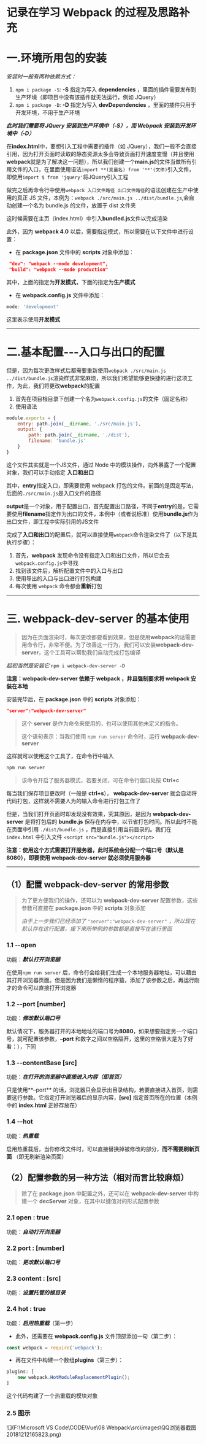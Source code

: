 # 记录在学习 Webpack 的过程及思路补充

# **一.环境所用包的安装**

*安装时一般有两种依赖方式：*

1. `npm i package -S`: **-S** 指定为写入 **dependencies** ，里面的插件需要发布到生产环境（即项目中没有该插件就无法运行，例如 JQuery）
2. `npm i package -D`: **-D** 指定为写入 **devDependencies** ，里面的插件只用于开发环境，不用于生产环境

***此时我们需要将 JQuery 安装到生产环境中（-S），而 Webpack 安装到开发环境中（-D）***

在**index.html**中，要想引入工程中需要的插件（如 JQuery），我们一般不会直接引用，因为打开页面时读取的静态资源太多会导致页面打开速度变慢（并且使用**webpack**就是为了解决这一问题），所以我们创建一个**main.js**的文件当做所有引用文件的入口，在里面使用语法`import **(变量名) from '**'(文件)`引入文件，即使用`import $ from 'jquery'`将JQuery引入工程

做完之后再命令行中使用`webpack 入口文件路径 出口文件路径`的语法创建在生产中使用的真正 JS 文件，本例为：`webpack ./src/main.js ../dist/bundle.js`,会自动创建一个名为 bundle.js 的文件，放置于 dist 文件夹

这时候需要在主页（index.html）中引入**bundled.js**文件以完成渲染

此外，因为 **webpack 4.0** 以后，需要指定模式，所以需要在以下文件中进行设置：

- 在 **package.json** 文件中的 **scripts** 对象中添加：

```json
 "dev": "webpack --mode development",  
 "build": "webpack --mode production"
```

其中，上面的指定为**开发模式**，下面的指定为**生产模式**

- 在 **webpack.config.js** 文件中添加：

```js
mode: 'development'
```

这里表示使用**开发模式**

------



# **二.基本配置---入口与出口的配置**

但是，因为每次更改样式后都需要重新使用`webpack ./src/main.js ../dist/bundle.js`渲染样式非常麻烦，所以我们希望能够更快捷的进行这项工作，为此，我们将更改**webpack**的配置

1. 首先在项目根目录下创建一个名为`webpack.config.js`的文件（固定名称）
2. 使用语法

```js
module.exports = {
    entry: path.join(__dirname, './src/main.js'),
    output: {
        path: path.join(__dirname, './dist'),
        filename: 'bundle.js'
    }
}
```

这个文件其实就是一个JS文件，通过 Node 中的模块操作，向外暴露了一个配置对象，我们可以手动指定 **入口和出口**

其中，**entry**指定入口，即需要使用 webpack 打包的文件。前面的是固定写法，后面的`./src/main.js`是入口文件的路径

**output**是一个对象，用于配置出口，首先配置出口路径，不同于**entry**的是，它需要使用**filename**指定作为出口的文件，本例中（或者说标准）使用**bundle.js**作为出口文件，即工程中实际引用的JS文件

完成了**入口和出口**的配置后，就可以直接使用`webpack`命令渲染文件了（以下是其执行步骤）：

1. 首先，**webpack** 发现命令没有指定入口和出口文件，所以它会去`webpack.config.js`中寻找
2. 找到该文件后，解析配置文件中的入口与出口
3. 使用导出的入口与出口进行打包构建
4. 每次使用 `webpack` 命令都会**重新**打包

------



# 三. webpack-dev-server 的基本使用

> 因为在页面渲染时，每次更改都要看到效果，但是使用**webpack**的话需要用命令行，非常不便。为了改善这一行为，我们可以安装**webpack-dev-server**，这个工具可以帮助我们自动完成打包编译

*起初当然是安装它* `npm i webpack-dev-server -D`

**注意：webpack-dev-server 依赖于 webpack ，并且强制要求将 webpack 安装在本地**

安装完毕后，在 **package.json** 中的 **scripts** 对象添加：

```json
"server":"webpack-dev-server"
```

> 这个 **server** 是作为命令来使用的，也可以使用其他未定义的指令。
>
> 这个语句表示：当我们使用 `npm run server` 命令时，运行 **webpack-dev-server**

这样就可以使用这个工具了，在命令行中输入

```cmd
npm run server
```

> 该命令开启了服务器模式，若要关闭，可在命令行窗口处按 **Ctrl+c**

每当我们保存项目更改时（一般是 **ctrl+s**）， **webpack-dev-server** 就会自动将代码打包，这样就不需要人为的输入命令进行打包工作了

但是，当我们打开页面时却发现没有效果，究其原因，是因为 **webpack-dev-server** 是将打包后的 **bundle.js** 保存在内存中，以节省打包时间。所以此时不能在页面中引用 `./dist/bundle.js` ，而是直接引用当前目录的。我们在 `index.html` 中引入文件 `<script src="bundle.js"></script>`

**注意：使用这个方式需要打开服务器，此时系统会分配一个端口号（默认是 8080），即要使用 webpack-dev-server 就必须使用服务器** 



------



## （1）配置 webpack-dev-server 的常用参数

> 为了更方便我们的操作，还可以为 **webpack-dev-server** 配置参数，这些参数可直接在 **package.json** 中的 **scripts** 对象添加
>
> *由于上一步我们已经添加了* `"server":"webpack-dev-server"` *，所以现在默认存在这行配置，接下来所举例的参数都是直接写在该行里面* 

### 1.1	--open

功能：***默认打开浏览器***

在使用`npm run server` 后，命令行会给我们生成一个本地服务器地址，可以藉由其打开浏览器页面。但是因为我们是懒惰的程序猿，添加了该参数之后，再运行刚才的命令可以直接打开浏览器

### 1.2	--port	[number]

功能：***修改默认端口号***

默认情况下，服务器打开的本地地址的端口号为**8080**，如果想要指定另一个端口号，就可配置该参数，**–port** 和数字之间以空格隔开，这里的空格很大是为了好看：），下同

### 1.3	--contentBase	[src]

功能：***在打开的浏览器中直接进入内容（即首页）***

只是使用**–port** 的话，浏览器只会显示出目录结构，若要直接进入首页，则需要这行参数。它指定打开浏览器后的显示内容，**[src]** 指定首页所在的位置（本例中的 **index.html** 正好存放在）

### 1.4	--hot

功能：***热重载***

启用热重载后，当你修改文件时，可以直接替换掉被修改的部分，**而不需要刷新页面** （即无刷新渲染页面）



## （2）配置参数的另一种方法（相对而言比较麻烦）

> 除了在 **package.json** 中配置之外，还可以在 **webpack-dev-server** 中构建一个 **decServer** 对象，在其中以键值对的形式配置参数

### 2.1	open : true

功能：***自动打开浏览器***

### 2.2	port : [number]

功能：***更改默认端口号***

### 2.3	content : [src]

功能：***设置托管的根目录***

### 2.4	hot : true

功能：***启用热重载***（第一步）

- 此外，还需要在 **webpack.config.js** 文件顶部添加一句（第二步）：

```js
const webpack = require('webpack');
```

- 再在文件中构建一个数组**plugins**（第三步）：

```js
plugins: [
    new webpack.HotModuleReplacementPlugin();
]
```

这个代码构建了一个热重载的模块对象

### 2.5	图示

![](F:\Microsoft VS Code\CODE\Vue\08  Webpack\src\images\QQ浏览器截图20181212165823.png)